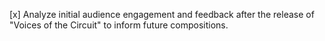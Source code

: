 [x] Analyze initial audience engagement and feedback after the release of "Voices of the Circuit" to inform future compositions.